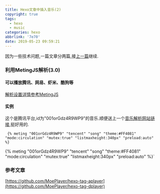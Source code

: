 ```yaml
---
title: Hexo文章中插入音乐(2)
copyright: true
tags:
  - hexo
  - music
categories: hexo
abbrlink: '7e70'
date: 2019-05-23 09:59:21
---
```

因为一些技术问题,一篇文章分两篇,接[上一篇](../文章中插入音乐/)继续.

<!-- more -->

### 利用**MetingJS**解析(3.0)

#### 可以播放腾讯、网易、虾米、酷狗等

[解析设置详情参考MetingJS](<https://github.com/metowolf/MetingJS>)

#### 实例

这个是腾讯平台,id为"001orGdz4R9WP9"的音乐.顺便送上一个[音乐解析网站链接](<https://music.liuzhijin.cn/>),挺好用的.

```
 {% meting "001orGdz4R9WP9" "tencent" "song" "theme:#FF4081" "mode:circulation" "mutex:true" "listmaxheight:340px" "preload:auto" %}
```

{% meting "001orGdz4R9WP9" "tencent" "song" "theme:#FF4081" "mode:circulation" "mutex:true" "listmaxheight:340px" "preload:auto" %}`

### 参考文章

[https://github.com/MoePlayer/hexo-tag-aplayer](https://github.com/MoePlayer/hexo-tag-dplayer)


